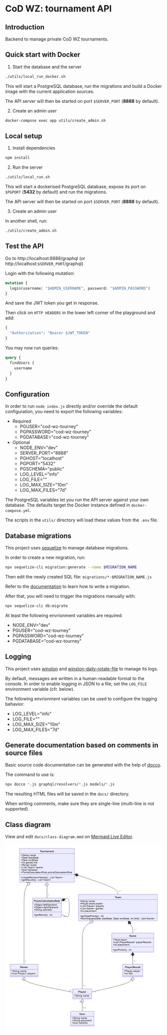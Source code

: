 # CoD WZ: tournament API

## Introduction

Backend to manage private CoD WZ tournaments.

## Quick start with Docker

1. Start the database and the server

```bash
./utils/local_run_docker.sh
```

This will start a PostgreSQL database, run the migrations and
build a Docker image with the current application sources.

The API server will then be started on port `$SERVER_PORT` (**8888** by default).

2. Create an admin user

```bash
docker-compose exec app utils/create_admin.sh
```

## Local setup

1. Install dependencies

```bash
npm install
```

2. Run the server

```bash
./utils/local_run.sh
```

This will start a dockerised PostgreSQL database, expose its port on `$PGPORT` (**5432** by default)
and run the migrations.

The API server will then be started on port `$SERVER_PORT` (**8888** by default).

3. Create an admin user

In another shell, run:

```bash
./utils/create_admin.sh
```

## Test the API

Go to http://localhost:8888/graphql (or http://localhost:`$SERVER_PORT`/graphql)

Login with the following mutation:

```graphql
mutation {
  login(username: "$ADMIN_USERNAME", password: "$ADMIN_PASSWORD")
}
```

And save the JWT token you get in response.

Then click on `HTTP HEADERS` in the lower left corner of the playground and add:

```graphql
{
  "Authorization": "Bearer $JWT_TOKEN"
}
```

You may now run queries:

```graphql
query {
  findUsers {
    username
  }
}
```

## Configuration

In order to run `node index.js` directly and/or override the default configuration, you need to export the following variables:
* Required
  * PGUSER="cod-wz-tourney"
  * PGPASSWORD="cod-wz-tourney"
  * PGDATABASE="cod-wz-tourney"
* Optional
  * NODE_ENV="dev"
  * SERVER_PORT="8888"
  * PGHOST="localhost"
  * PGPORT="5432"
  * PGSCHEMA="public"
  * LOG_LEVEL="info"
  * LOG_FILE=""
  * LOG_MAX_SIZE="10m"
  * LOG_MAX_FILES="7d"

The PostgreSQL variables let you run the API server against your own database. The defaults target the Docker instance defined in `docker-compose.yml`.

The scripts in the `utils/` directory will load these values from the `.env` file.

## Database migrations

This project uses [sequelize](https://sequelize.org/master/) to manage database migrations.

In order to create a new migration, run:

```bash
npx sequelize-cli migration:generate --name $MIGRATION_NAME
```

Then edit the newly created SQL file: `migrations/*-$MIGRATION_NAME.js`

Refer to the [documentation](https://sequelize.org/master/manual/migrations.html) to learn how to write a migration.

After that, you will need to trigger the migrations manually with:

```bash
npx sequelize-cli db:migrate
```

At least the following envrionment variables are required:
* NODE_ENV="dev"
* PGUSER="cod-wz-tourney"
* PGPASSWORD="cod-wz-tourney"
* PGDATABASE="cod-wz-tourney"

## Logging

This project uses [winston](https://github.com/winstonjs/winston) and [winston-daily-rotate-file](https://github.com/winstonjs/winston-daily-rotate-file) to manage its logs.

By default, messages are written in a human-readable format to the console. In order to enable logging in JSON to a file, set the `LOG_FILE` environment variable (cfr. below).

The following envrionment variables can be used to configure the logging behavior:
* LOG_LEVEL="info"
* LOG_FILE=""
* LOG_MAX_SIZE="10m"
* LOG_MAX_FILES="7d"

## Generate documentation based on comments in source files

Basic source code documentation can be generated with the help of [docco](https://ashkenas.com/docco/).

The command to use is:

```bash
npx docco *.js graphql/resolvers/*.js models/*.js
```

The resulting HTML files will be saved in the `docs/` directory.

When writing comments, make sure they are single-line (multi-line is not supported).

## Class diagram

View and edit `docs/class-diagram.mmd` on [Mermaid Live Editor](https://mermaid-js.github.io/mermaid-live-editor/).

![class-diagram](docs/class-diagram.jpg)
